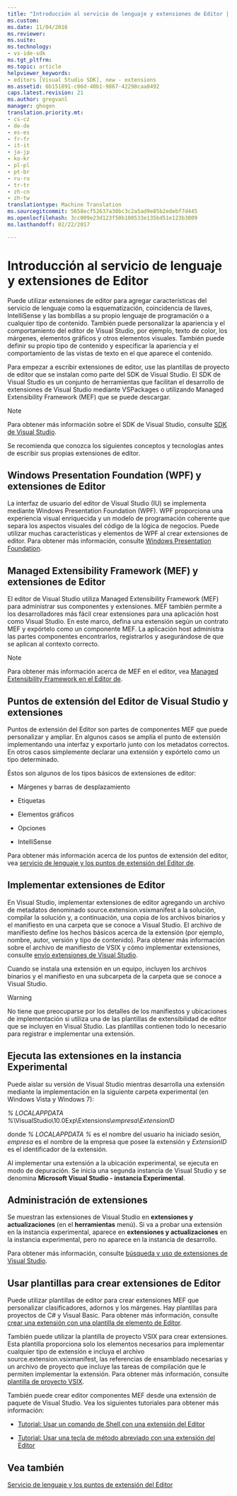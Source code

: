 ```yaml
---
title: "Introducción al servicio de lenguaje y extensiones de Editor | Documentos de Microsoft"
ms.custom: 
ms.date: 11/04/2016
ms.reviewer: 
ms.suite: 
ms.technology:
- vs-ide-sdk
ms.tgt_pltfrm: 
ms.topic: article
helpviewer_keywords:
- editors [Visual Studio SDK], new - extensions
ms.assetid: 6b151891-c06d-40b1-9867-42298caa8492
caps.latest.revision: 21
ms.author: gregvanl
manager: ghogen
translation.priority.mt:
- cs-cz
- de-de
- es-es
- fr-fr
- it-it
- ja-jp
- ko-kr
- pl-pl
- pt-br
- ru-ru
- tr-tr
- zh-cn
- zh-tw
translationtype: Machine Translation
ms.sourcegitcommit: 5658ecf52637a38bc3c2a5ad9e85b2edebf7d445
ms.openlocfilehash: 3cc009e23d123f50b108533e135bd51e123b3809
ms.lasthandoff: 02/22/2017

---
```

# <a name="getting-started-with-language-service-and-editor-extensions"></a>Introducción al servicio de lenguaje y extensiones de Editor
Puede utilizar extensiones de editor para agregar características del servicio de lenguaje como la esquematización, coincidencia de llaves, IntelliSense y las bombillas a su propio lenguaje de programación o a cualquier tipo de contenido. También puede personalizar la apariencia y el comportamiento del editor de Visual Studio, por ejemplo, texto de color, los márgenes, elementos gráficos y otros elementos visuales. También puede definir su propio tipo de contenido y especificar la apariencia y el comportamiento de las vistas de texto en el que aparece el contenido.  
  
 Para empezar a escribir extensiones de editor, use las plantillas de proyecto de editor que se instalan como parte del SDK de Visual Studio. El SDK de Visual Studio es un conjunto de herramientas que facilitan el desarrollo de extensiones de Visual Studio mediante VSPackages o utilizando Managed Extensibility Framework (MEF) que se puede descargar.  
  
> [!NOTE]
>  Para obtener más información sobre el SDK de Visual Studio, consulte [SDK de Visual Studio](../extensibility/visual-studio-sdk.md).  
  
 Se recomienda que conozca los siguientes conceptos y tecnologías antes de escribir sus propias extensiones de editor.  
  
## <a name="the-windows-presentation-foundation-wpf-and-editor-extensions"></a>Windows Presentation Foundation (WPF) y extensiones de Editor  
 La interfaz de usuario del editor de Visual Studio (IU) se implementa mediante Windows Presentation Foundation (WPF). WPF proporciona una experiencia visual enriquecida y un modelo de programación coherente que separa los aspectos visuales del código de la lógica de negocios. Puede utilizar muchas características y elementos de WPF al crear extensiones de editor. Para obtener más información, consulte [Windows Presentation Foundation](http://msdn.microsoft.com/Library/f667bd15-2134-41e9-b4af-5ced6fafab5d).  
  
## <a name="the-managed-extensibility-framework-mef-and-editor-extensions"></a>Managed Extensibility Framework (MEF) y extensiones de Editor  
 El editor de Visual Studio utiliza Managed Extensibility Framework (MEF) para administrar sus componentes y extensiones. MEF también permite a los desarrolladores más fácil crear extensiones para una aplicación host como Visual Studio. En este marco, defina una extensión según un contrato MEF y expórtelo como un componente MEF. La aplicación host administra las partes componentes encontrarlos, registrarlos y asegurándose de que se aplican al contexto correcto.  
  
> [!NOTE]
>  Para obtener más información acerca de MEF en el editor, vea [Managed Extensibility Framework en el Editor de](../extensibility/managed-extensibility-framework-in-the-editor.md).  
  
## <a name="visual-studio-editor-extension-points-and-extensions"></a>Puntos de extensión del Editor de Visual Studio y extensiones  
 Puntos de extensión del Editor son partes de componentes MEF que puede personalizar y ampliar. En algunos casos se amplía el punto de extensión implementando una interfaz y exportarlo junto con los metadatos correctos. En otros casos simplemente declarar una extensión y expórtelo como un tipo determinado.  
  
 Éstos son algunos de los tipos básicos de extensiones de editor:  
  
-   Márgenes y barras de desplazamiento  
  
-   Etiquetas  
  
-   Elementos gráficos  
  
-   Opciones  
  
-   IntelliSense  
  
 Para obtener más información acerca de los puntos de extensión del editor, vea [servicio de lenguaje y los puntos de extensión del Editor de](../extensibility/language-service-and-editor-extension-points.md).  
  
## <a name="deploying-editor-extensions"></a>Implementar extensiones de Editor  
 En Visual Studio, implementar extensiones de editor agregando un archivo de metadatos denominado source.extension.vsixmanifest a la solución, compilar la solución y, a continuación, una copia de los archivos binarios y el manifiesto en una carpeta que se conoce a Visual Studio. El archivo de manifiesto define los hechos básicos acerca de la extensión (por ejemplo, nombre, autor, versión y tipo de contenido). Para obtener más información sobre el archivo de manifiesto de VSIX y cómo implementar extensiones, consulte [envío extensiones de Visual Studio](../extensibility/shipping-visual-studio-extensions.md).  
  
 Cuando se instala una extensión en un equipo, incluyen los archivos binarios y el manifiesto en una subcarpeta de la carpeta que se conoce a Visual Studio.  
  
> [!WARNING]
>  No tiene que preocuparse por los detalles de los manifiestos y ubicaciones de implementación si utiliza una de las plantillas de extensibilidad de editor que se incluyen en Visual Studio. Las plantillas contienen todo lo necesario para registrar e implementar una extensión.  
  
## <a name="running-extensions-in-the-experimental-instance"></a>Ejecuta las extensiones en la instancia Experimental  
 Puede aislar su versión de Visual Studio mientras desarrolla una extensión mediante la implementación en la siguiente carpeta experimental (en Windows Vista y Windows 7):  
  
 *% LOCALAPPDATA %*\VisualStudio\10.0Exp\Extensions\\*empresa*\\*ExtensionID*  
  
 donde *% LOCALAPPDATA %* es el nombre del usuario ha iniciado sesión, *empresa* es el nombre de la empresa que posee la extensión y *ExtensionID* es el identificador de la extensión.  
  
 Al implementar una extensión a la ubicación experimental, se ejecuta en modo de depuración. Se inicia una segunda instancia de Visual Studio y se denomina **Microsoft Visual Studio - instancia Experimental**.  
  
## <a name="managing-extensions"></a>Administración de extensiones  
 Se muestran las extensiones de Visual Studio en **extensiones y actualizaciones** (en el **herramientas** menú). Si va a probar una extensión en la instancia experimental, aparece en **extensiones y actualizaciones** en la instancia experimental, pero no aparece en la instancia de desarrollo.  
  
 Para obtener más información, consulte [búsqueda y uso de extensiones de Visual Studio](../ide/finding-and-using-visual-studio-extensions.md).  
  
## <a name="using-templates-to-create-editor-extensions"></a>Usar plantillas para crear extensiones de Editor  
 Puede utilizar plantillas de editor para crear extensiones MEF que personalizar clasificadores, adornos y los márgenes. Hay plantillas para proyectos de C# y Visual Basic. Para obtener más información, consulte [crear una extensión con una plantilla de elemento de Editor](../extensibility/creating-an-extension-with-an-editor-item-template.md).  
  
 También puede utilizar la plantilla de proyecto VSIX para crear extensiones. Esta plantilla proporciona solo los elementos necesarios para implementar cualquier tipo de extensión e incluya el archivo source.extension.vsixmanifest, las referencias de ensamblado necesarias y un archivo de proyecto que incluye las tareas de compilación que le permiten implementar la extensión. Para obtener más información, consulte [plantilla de proyecto VSIX](../extensibility/vsix-project-template.md).  
  
 También puede crear editor componentes MEF desde una extensión de paquete de Visual Studio. Vea los siguientes tutoriales para obtener más información:  
  
-   [Tutorial: Usar un comando de Shell con una extensión del Editor](../extensibility/walkthrough-using-a-shell-command-with-an-editor-extension.md)  
  
-   [Tutorial: Usar una tecla de método abreviado con una extensión del Editor](../extensibility/walkthrough-using-a-shortcut-key-with-an-editor-extension.md)  
  
## <a name="see-also"></a>Vea también  
 [Servicio de lenguaje y los puntos de extensión del Editor](../extensibility/language-service-and-editor-extension-points.md)
